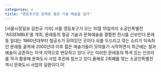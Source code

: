 ```yaml
---
categories: e
title: "영등포구정 문래동 철공 기술 예술을 입다"
---
```

[서울시정일보 김한규 기자] 서울 영등포구가 오는 10월 15일까지 소공인특별전 ‘ASSEMBLE’을 개최, 문래동의 철공 기술과 문화예술을 결합한 전시를 선보인다.문래동 일대는 1960년대부터 철공소가 모여있던 곳이다.쇠를 두드리고 깎는 소리가 익숙하던 문래동 골목에 2000년대 이후 젊은 예술가들이 모여들기 시작하면서 최근에는 철과 예술이 공존하는 이색 지역으로 변모하고 있다.구는 이러한 문래동의 특색 있는 인프라를 적극 활용해 문화도시 사업 추진에 힘쓰고 있다.올해로 2회째를 맞는 소공인특별전 역시 문화도시 사업의 일환이다.이